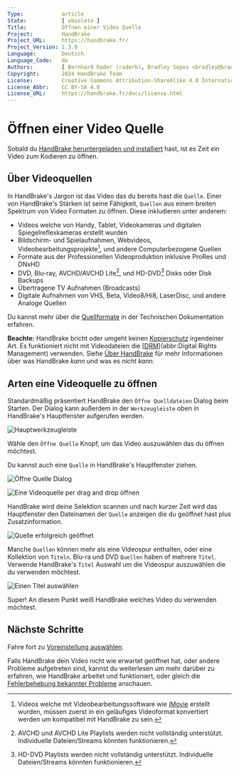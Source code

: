```yaml
---
Type:            article
State:           [ obsolete ]
Title:           Öffnen einer Video Quelle
Project:         HandBrake
Project_URL:     https://handbrake.fr/
Project_Version: 1.3.0
Language:        Deutsch
Language_Code:   de
Authors:         [ Bernhard Rader (raderb), Bradley Sepos <bradley@bradleysepos.com> (BradleyS) ]
Copyright:       2024 HandBrake Team
License:         Creative Commons Attribution-ShareAlike 4.0 International
License_Abbr:    CC BY-SA 4.0
License_URL:     https://handbrake.fr/docs/license.html
---
```


Öffnen einer Video Quelle
======================

Sobald du [HandBrake heruntergeladen und installiert](../get-handbrake/download-and-install.html) hast, ist es Zeit ein Video zum Kodieren zu öffnen.

## Über Videoquellen

In HandBrake's Jargon ist das Video das du bereits hast die `Quelle`. Einer von HandBrake's Stärken ist seine Fähigkeit, `Quellen` aus einem breiten Spektrum von Video Formaten zu öffnen. Diese inkludieren unter anderem:

- Videos welche von Handy, Tablet, Videokameras und digitalen Spiegelreflexkameras erstellt wurden
- Bildschirm- und Spielaufnahmen, Webvideos, Videobearbeitungsprojekte[^consumer-editor-export], und andere Computerbezogene Quellen
- Formate aus der Professionellen Videoproduktion inklusive ProRes und DNxHD
- DVD, Blu-ray, AVCHD/AVCHD Lite[^avchd-partial-support], und HD-DVD[^hddvd-partial-support] Disks oder Disk Backups
- Übertragene TV Aufnahmen (Broadcasts)
- Digitale Aufnahmen von VHS, Beta, Video8/Hi8, LaserDisc, und andere Analoge Quellen

Du kannst mehr über die [Quellformate](../technical/source-formats.html) in der Technischen Dokumentation erfahren.

**Beachte:** HandBrake bricht oder umgeht keinen [Kopierschutz](https://de.wikipedia.org/wiki/Kopierschutz) irgendeiner Art. Es funktioniert nicht mit Videodateien die [[DRM](https://de.wikipedia.org/wiki/Digitale_Rechteverwaltung)](abbr:Digital Rights Management) verwenden. Siehe [Über HandBrake](../introduction/about.html) für mehr Informationen über was HandBrake *kann* und was es *nicht kann*.

## Arten eine Videoquelle zu öffnen

Standardmäßig präsentiert HandBrake den `Öffne Quelldateien` Dialog beim Starten. Der Dialog kann außerdem in der `Werkzeugleiste` oben in HandBrake's Hauptfenster aufgerufen werden.

<!-- .system-linux -->

<!-- TODO: Linux figures. -->

<!-- /.system-linux -->
<!-- .system-macos -->

![Hauptwerkzeugleiste](../../../en/images/mac/toolbar-1.1.0.png "Die Werkzeugleiste ermöglicht den Zugriff auf die am meisten genutzten Funktionen von HandBrake.")

<!-- /.system-macos -->
<!-- .system-windows -->

<!-- TODO: Windows figures. -->

<!-- /.system-windows -->

Wähle den `Öffne Quelle` Knopf, um das Video auszuwählen das du öffnen möchtest.

Du kannst auch eine `Quelle` in HandBrake's Hauptfenster ziehen.

<!-- .system-linux -->

<!-- TODO: Linux figures. -->

<!-- /.system-linux -->
<!-- .system-macos -->

![Öffne Quelle Dialog](../../../en/images/mac/open-source-dialog-1.1.0.png "Der Öffne Quelle Dialog erlaubt es dir deine Dateien nach einem Video zum Öffnen zu durchsuchen.")

![Eine Videoquelle per drag and drop öffnen](../../../en/images/mac/open-source-drag-drop-1.1.0.png "Zusätzlich zum Öffne Quelle Dialog kannst du auch ein Video öffnen, indem du es in HandBrake's Hauptfenster ziehst.")

<!-- /.system-macos -->
<!-- .system-windows -->

<!-- TODO: Windows figures. -->

<!-- /.system-windows -->

HandBrake wird deine Selektion scannen und nach kurzer Zeit wird das Hauptfenster den Dateinamen der `Quelle` anzeigen die du geöffnet hast plus Zusatzinformation.

<!-- .system-linux -->

<!-- TODO: Linux figures. -->

<!-- /.system-linux -->
<!-- .system-macos -->

![Quelle erfolgreich geöffnet](../../../en/images/mac/open-source-success-1.1.0.png "HandBrake's Hauptfenster nachdem eine Quelle erfolgreich geöffnet wurde.")

<!-- /.system-macos -->
<!-- .system-windows -->

<!-- TODO: Windows figures. -->

<!-- /.system-windows -->

Manche `Quellen` können mehr als eine Videospur enthalten, oder eine Kollektion von `Titeln`. Blu-ra und DVD `Quellen` haben of mehrere `Titel`. Verwende HandBrake's `Titel` Auswahl um die Videospur auszuwählen die du verwenden möchtest.

<!-- .system-linux -->

<!-- TODO: Linux figures. -->

<!-- /.system-linux -->
<!-- .system-macos -->

![Einen Titel auswählen](../../../en/images/mac/title-selection-1.1.0.png "Manche Quellen enthalten mehr als einen Videclip. Über die Titelauswahl kann der gewünschte Videoclip ausgewählt werden.")

<!-- /.system-macos -->
<!-- .system-windows -->

<!-- TODO: Windows figures. -->

<!-- /.system-windows -->

Super! An diesem Punkt weiß HandBrake welches Video du verwenden möchtest.

<!-- .continue -->

## Nächste Schritte

<!-- .success -->

Fahre fort zu [Voreinstellung auswählen](select-preset.html).

<!-- /.success -->
<!-- .fail -->

Falls HandBrake dein Video nicht wie erwartet geöffnet hat, oder andere Probleme aufgetreten sind, kannst du weiterlesen um mehr darüber zu erfahren, wie HandBrake arbeitet und funktioniert, oder gleich die [Fehlerbehebung bekannter Probleme](../help/troubleshooting-common-issues.html) anschauen.

<!-- /.fail -->

<!-- /.continue -->

[^consumer-editor-export]: Videos welche mit Videobearbeitungssoftware wie [iMovie](https://www.apple.com/mac/imovie/) erstellt wurden, müssen zuerst in ein geläufiges Videoformat konvertiert werden um kompatibel mit HandBrake zu sein.

[^avchd-partial-support]: AVCHD und AVCHD Lite Playlists werden nicht vollständig unterstützt. Individuelle Dateien/Streams könnten funktionieren.

[^hddvd-partial-support]: HD-DVD Playlists werden nicht vollständig unterstützt. Individuelle Dateien/Streams könnten funktionieren.

